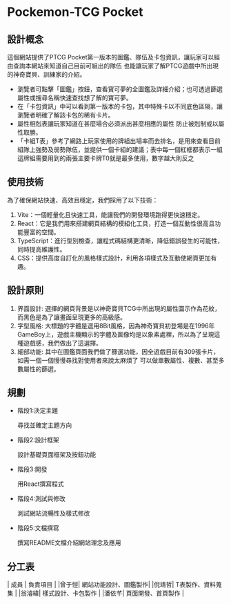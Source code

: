 # Pockemon-TCG Pocket

## 設計概念

這個網站提供了PTCG Pocket第一版本的圖鑑、隊伍及卡包資訊，讓玩家可以經由查詢本網站來知道自己目前可組出的隊伍
也能讓玩家了解PTCG遊戲中所出現的神奇寶貝、訓練家的介紹。

- 瀏覽者可點擊「圖鑑」按鈕，查看寶可夢的全圖鑑及詳細介紹；也可透過篩選屬性或搜尋名稱快速查找想了解的寶可夢。
- 在「卡包資訊」中可以看到第一版本的卡包，其中特殊卡以不同底色區隔，讓瀏覽者明確了解該卡包的稀有卡片。
- 屬性相剋表讓玩家知道在甚麼場合必須派出甚麼相應的屬性 防止被剋制或以屬性取勝。
- 「卡組T表」參考了網路上玩家使用的牌組出場率而去排名，是用來查看目前組隊上強勢及弱勢隊伍，並提供一個卡組的建議；表中每一個紅框都表示一組這牌組需要用到的兩張主要卡牌T0就是最多使用，數字越大則反之

## 使用技術

為了確保網站快速、高效且穩定，我們採用了以下技術：

1. Vite：一個輕量化且快速工具，能讓我們的開發環境跑得更快速穩定。
2. React：它是我們用來搭建網頁結構的模組化工具，打造一個互動性很高且功能豐富的空間。
3. TypeScript：進行型別檢查，讓程式碼結構更清晰，降低錯誤發生的可能性，同時提高維護性。
4. CSS：提供高度自訂化的風格樣式設計，利用各項樣式及互動使網頁更加有趣。

## 設計原則

1. 界面設計:
    選擇的網頁背景是以神奇寶貝TCG中所出現的屬性圖示作為花紋，而黑色是為了讓畫面呈現更多的高級感。
2. 字型風格:
    大標題的字體是選用8Bit風格，因為神奇寶貝初登場是在1996年GameBoy上，遊戲主機顯示的字體及圖像均是以象素處裡，所以為了呈現這種遊戲感，我們做出了這選擇。
3. 細部功能:
    其中在圖鑑頁面我們做了篩選功能，因全遊戲目前有309張卡片，如需一個一個慢慢尋找對使用者來說太麻煩了 可以做單數屬性、複數、甚至多數屬性的篩選。

## 規劃

- 階段1:決定主題

    尋找並確定主題方向

- 階段2:設計框架

    設計基礎頁面框架及按鈕功能

- 階段3:開發

    用React撰寫程式

- 階段4:測試與修改

    測試網站流暢性及樣式修改

- 階段5:文檔撰寫

    撰寫README文檔介紹網站理念及應用

## 分工表

| 成員 | 負責項目 |
|曾于愷| 網站功能設計、圖鑑製作|
|倪靖哲| T表製作、資料蒐集  |
|翁濬緯| 樣式設計、卡包製作 |
|潘依芊| 頁面開發、首頁製作 |